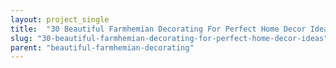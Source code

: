 ```yaml
---
layout: project_single
title:  "30 Beautiful Farmhemian Decorating For Perfect Home Decor Ideas"
slug: "30-beautiful-farmhemian-decorating-for-perfect-home-decor-ideas"
parent: "beautiful-farmhemian-decorating"
---
```

 